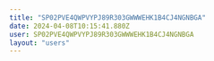```yaml
---
title: "SP02PVE4QWPVYPJ89R303GWWWEHK1B4CJ4NGNBGA"
date: 2024-04-08T10:15:41.880Z
user: SP02PVE4QWPVYPJ89R303GWWWEHK1B4CJ4NGNBGA
layout: "users"
---
```

    